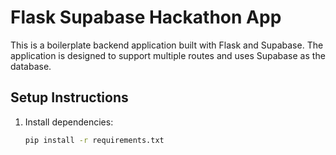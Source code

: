# Flask Supabase Hackathon App

This is a boilerplate backend application built with Flask and Supabase. The application is designed to support multiple routes and uses Supabase as the database.

## Setup Instructions

1. Install dependencies:
   ```bash
   pip install -r requirements.txt
